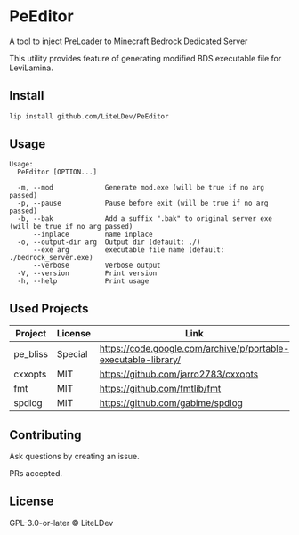 # PeEditor

A tool to inject PreLoader to Minecraft Bedrock Dedicated Server

This utility provides feature of generating modified BDS executable file for LeviLamina.

## Install

```sh
lip install github.com/LiteLDev/PeEditor
```

## Usage

```text
Usage:
  PeEditor [OPTION...]

  -m, --mod             Generate mod.exe (will be true if no arg passed)
  -p, --pause           Pause before exit (will be true if no arg passed)
  -b, --bak             Add a suffix ".bak" to original server exe (will be true if no arg passed)
      --inplace         name inplace
  -o, --output-dir arg  Output dir (default: ./)
      --exe arg         executable file name (default: ./bedrock_server.exe)
      --verbose         Verbose output
  -V, --version         Print version
  -h, --help            Print usage
```

## Used Projects

| Project  | License | Link                                                             |
|----------|---------|------------------------------------------------------------------|
| pe_bliss | Special | <https://code.google.com/archive/p/portable-executable-library/> |
| cxxopts  | MIT     | <https://github.com/jarro2783/cxxopts>                           |
| fmt      | MIT     | <https://github.com/fmtlib/fmt>                                  |
| spdlog   | MIT     | <https://github.com/gabime/spdlog>                               |

## Contributing

Ask questions by creating an issue.

PRs accepted.

## License

GPL-3.0-or-later © LiteLDev
